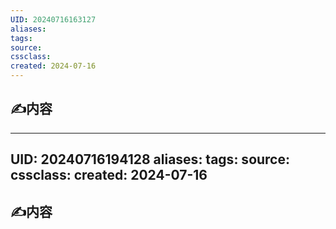 ```yaml
---
UID: 20240716163127 
aliases: 
tags: 
source: 
cssclass: 
created: 2024-07-16
---
```


## ✍内容

---
UID: 20240716194128 
aliases: 
tags: 
source: 
cssclass: 
created: 2024-07-16
---

## ✍内容


